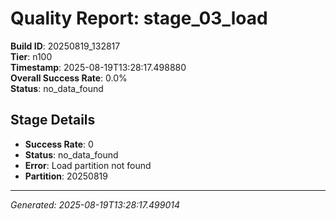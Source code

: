 # Quality Report: stage_03_load

**Build ID**: 20250819_132817  
**Tier**: n100  
**Timestamp**: 2025-08-19T13:28:17.498880  
**Overall Success Rate**: 0.0%  
**Status**: no_data_found

## Stage Details

- **Success Rate**: 0
- **Status**: no_data_found
- **Error**: Load partition not found
- **Partition**: 20250819

---
*Generated: 2025-08-19T13:28:17.499014*
